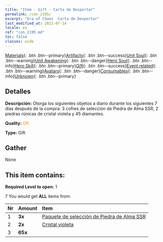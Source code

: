 ```yaml
---
title: "Item - Gift - Carta de Despertar"
permalink: /con_2195/
excerpt: "Era of Chaos  Carta de Despertar"
last_modified_at: 2021-07-14
locale: es
ref: "con_2195.md"
toc: false
classes: wide
---
```

 [Materials](/ItemsES/){: .btn .btn--primary}[Artifacts](/ItemsES/Artifacts/){: .btn .btn--success}[Unit Soul](/ItemsES/UnitSoul/){: .btn .btn--warning}[Unit Awakening](/ItemsES/UnitAwakening/){: .btn .btn--danger}[Hero Soul](/ItemsES/HeroSoul/){: .btn .btn--info}[Hero Skill](/ItemsES/HeroSkill/){: .btn .btn--primary}[Gift](/ItemsES/Gift/){: .btn .btn--success}[Event related](/ItemsES/Events/){: .btn .btn--warning}[Avatars](/ItemsES/Avatars/){: .btn .btn--danger}[Consumables](/ItemsES/Consumables/){: .btn .btn--info}[Unknown](/ItemsES/Unknown/){: .btn .btn--primary}

## Detalles
 **Descripción:** Otorga los siguientes objetos a diario durante los siguientes 7 días después de la compra: 3 cofres de selección de Piedra de Alma SSR, 2 piedras rúnicas de cristal violeta y 45 diamantes.

 **Quality:** <span style="color: #FF8C00">OK</span>

 **Type:** Gift

## Gather

  None

## This item contains:

 **Required Level to open:** 1

 7 You would get **ALL** items  from:

  | Nr | Amount |     Item    |
  |:---|:-------|:------------|
  | 1 |  **3x** | [Paquete de selección de Piedra de Alma SSR](/es/Items/con_2154/) |  | 
  | 2 |  **2x** | [Cristal violeta](/ItemsES/con_720/) |  | 
  | 3 |  **65x** | <i class="fas fa-gem"/> |  | 
